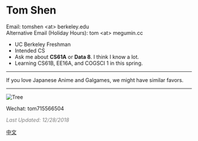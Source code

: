# Tom Shen
Email: tomshen \<at\> berkeley.edu <br/>
Alternative Email (Holiday Hours): tom \<at\> megumin.cc
 

- UC Berkeley Freshman
- Intended CS
- Ask me about **CS61A** or **Data 8**. I think I know a lot. 
- Learning CS61B, EE16A, and COGSCI 1 in this spring.

----

If you love Japanese Anime and Galgames, we might have similar favors.

----
![Tree](https://i.imgur.com/aR5ZY5vl.jpg)

Wechat: tom715566504

<i><font color='grey'>Last Updated: 12/28/2018</font></i>

<a href='https://tomshen.io/cn' target='_blank'>中文</a>